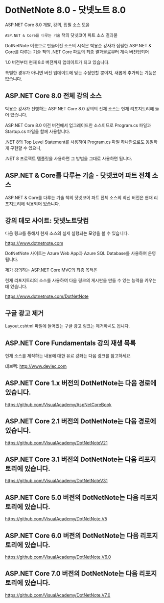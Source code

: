 # DotNetNote 8.0 - 닷넷노트 8.0

ASP.NET Core 8.0 개발, 강의, 집필 소스 모음

`ASP.NET & Core를 다루는 기술` 책의 닷넷코어 파트 소스 결과물

DotNetNote 이름으로 만들어진 소스의 시작은 박용준 강사가 집필한 ASP.NET & Core를 다루는 기술 책의 .NET Core 파트의 최종 결과물로부터 계속 버전업되어

1.0 버전부터 현재 8.0 버전까지 업데이트가 되고 있습니다.

특별한 경우가 아니면 버전 업데이트에 맞는 수정만할 뿐이지, 새롭게 추가되는 기능은 없습니다.


## ASP.NET Core 8.0 전체 강의 소스

박용준 강사가 진행하는 ASP.NET Core 8.0 강의의 전체 소스는 현재 리포지토리에 들어 있습니다. 

ASP.NET Core 8.0 이전 버전에서 업그레이드한 소스이므로 Program.cs 파일과 Startup.cs 파일을 함께 사용합니다. 

.NET 8의 Top Level Statement를 사용하여 Program.cs 파일 하나만으로도 동일하게 구현할 수 있으니,

.NET 8 프로젝트 템플릿을 사용하면 그 방법을 그대로 사용하면 됩니다. 

## ASP.NET & Core를 다루는 기술 - 닷넷코어 파트 전체 소스

ASP.NET & Core를 다루는 기술 책의 닷넷코어 파트 전체 소스의 최신 버전은 현재 리포지토리에 적용되어 있습니다.

## 강의 데모 사이트: 닷넷노트닷컴

다음 링크를 통해서 현재 소스의 실제 실행되는 모양을 볼 수 있습니다.

https://www.dotnetnote.com

DotNetNote 사이트는 Azure Web App과 Azure SQL Database를 사용하여 운영됩니다.

제가 강의하는 ASP.NET Core MVC의 최종 목적은 

현재 리포지토리의 소스를 사용하여 다음 링크의 게시판을 만들 수 있는 능력을 키우는데 있습니다. 

https://www.dotnetnote.com/DotNetNote

## 구글 광고 제거

Layout.cshtml 파일에 들어있는 구글 광고 링크는 제거하셔도 됩니다. 
   
## ASP.NET Core Fundamentals 강의 재생 목록

현재 소스를 제작하는 내용에 대한 유료 강좌는 다음 링크를 참고하세요. 

데브렉: 
http://www.devlec.com

## ASP.NET Core 1.x 버전의 DotNetNote는 다음 경로에 있습니다.
https://github.com/VisualAcademy/AspNetCoreBook

## ASP.NET Core 2.1 버전의 DotNetNote는 다음 경로에 있습니다.
https://github.com/VisualAcademy/DotNetNoteV21

## ASP.NET Core 3.1 버전의 DotNetNote는 다음 리포지토리에 있습니다.
https://github.com/VisualAcademy/DotNetNoteV31

## ASP.NET Core 5.0 버전의 DotNetNote는 다음 리포지토리에 있습니다.
https://github.com/VisualAcademy/DotNetNote.V5

## ASP.NET Core 6.0 버전의 DotNetNote는 다음 리포지토리에 있습니다.
https://github.com/VisualAcademy/DotNetNote.V6.0

## ASP.NET Core 7.0 버전의 DotNetNote는 다음 리포지토리에 있습니다.
https://github.com/VisualAcademy/DotNetNote.V7.0
